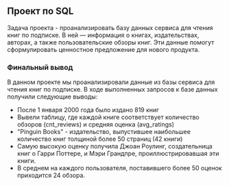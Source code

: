 ## Проект по SQL

Задача проекта - проанализировать базу данных сервиса для чтения книг по подписке. В ней — информация о книгах, издательствах, авторах, а также пользовательские обзоры книг. Эти данные помогут сформулировать ценностное предложение для нового продукта.


### Финальный вывод
В данном проекте мы проанализировали данные из базы сервиса для чтения книг по подписке. В ходе выполненных запросов к базе данных получили следующие выводы:
* После 1 января 2000 года было издано 819 книг
* Вывели таблицу, где каждой книге соответствует количество обзоров (cnt_reviews) и средняя оценка (avg_ratings)
* "Pinguin Books" - издательство, выпустившее наибольшее количество книг толщиной более 50 страниц (42 книги)
* Самую высокую оценку получила Джоан Роулинг, создательница книг о Гарри Поттере, и Мэри Грандпре, проиллюстрировавшая эти книги.
* В среднем на каждого пользователя, поставившего более 50 оценок приходится 24 обзора.
